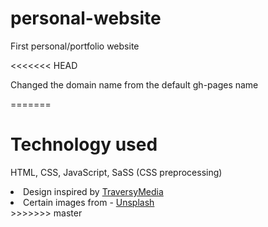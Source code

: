 # personal-website
First personal/portfolio website 

<<<<<<< HEAD
<p>
Changed the domain name from the default gh-pages name
</p>
=======
<h1>Technology used</h1>
<p>HTML, CSS, JavaScript, SaSS (CSS preprocessing)</p>

<li>Design inspired by <a href="https://www.youtube.com/channel/UC29ju8bIPH5as8OGnQzwJyA">TraversyMedia</a></li>
<li>Certain images from - <a href="https://unsplash.com/">Unsplash</a></li>
>>>>>>> master

